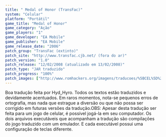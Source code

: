 ```yaml
---
title: " Medal of Honor (TransFac)"
system: "Celular"
platform: "Portátil"
game_title: "Medal of Honor"
game_category: "Ação"
game_players: "1"
game_developer: "EA Mobile"
game_publisher: "EA Mobile"
game_release_date: "2006"
patch_group: "TransFac (extinto)"
patch_site: "http://www.transfac.cjb.net/ (fora do ar)"
patch_version: "1.0"
patch_release: "12/02/2008 (atualizado em 13/02/2008)"
patch_type: "JAR traduzido"
patch_progress: "100%"
patch_images: ["http://www.romhackers.org/imagens/traducoes/%5BCEL%5D%20Medal%20of%20Honor%20-%20TransFac%20-%201.png","http://www.romhackers.org/imagens/traducoes/%5BCEL%5D%20Medal%20of%20Honor%20-%20TransFac%20-%202.png","http://www.romhackers.org/imagens/traducoes/%5BCEL%5D%20Medal%20of%20Honor%20-%20TransFac%20-%203.png"]
---
```

Boa tradução feita por Hyd_Hyro. Todos os textos estão traduzidos e devidamente acentuados. Em raros momentos, nota-se pequenos erros de ortografia, mas nada que estrague a diversão ou que não possa ser corrigido em futuras versões da tradução.OBS: Apesar desta tradução ser feita para um jogo de celular, é possível jogá-la em seu computador. Os dois arquivos executáveis que acompanham a tradução são compilações do jogo traduzido com um emulador. E cada executável possui uma configuração de teclas diferente.